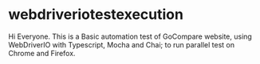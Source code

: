 # webdriveriotestexecution
Hi Everyone. This is a Basic automation test of GoCompare website, using WebDriverIO with Typescript, Mocha and Chai; to run parallel test on Chrome and Firefox.
